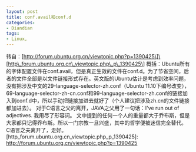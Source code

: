 ```yaml
---
layout: post
title: conf.avail和conf.d
categories:
- Diandian
tags:
- Linux, 
---
```

转自：\[http://forum.ubuntu.org.cn/viewtopic.php?p=1390425\]\[http\_forum.ubuntu.org.cn\_viewtopic.php\_p\_1390425\] 概括：Ubuntu所有的字体配置文件在conf.avail，但是真正生效的文件在conf.d。为了节省空间，后者的文件全部是以文件链接形式存在。英文版的Ubuntu估计是考虑到效率问题，没有把涉及中文的29-language-selector-zh.conf（Ubuntu 11.10下编号改变），69-language-selector-zh-cn.conf和99-language-selector-zh.conf的链接加入到conf.d中，所以手动把链接加进去就好了（个人建议把涉及zh.cn的文件链接都加进去）。 对于C语言之父的离开，JAVA之父用了一句话：I've run out of adjectives. 我用尽了形容词。 文中提到的任何一个人的重量都大于乔布斯，但是大家都只记得乔布斯。所以一门宗教一旦兴盛，其中的哲学便被迷信完全替代。 C语言之夫离开了，走好。 \[http\_forum.ubuntu.org.cn\_viewtopic.php\_p\_1390425\]: http://forum.ubuntu.org.cn/viewtopic.php?p=1390425